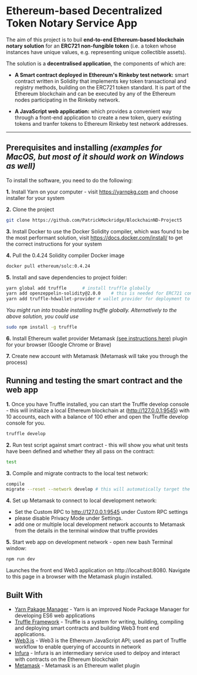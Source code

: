 # Ethereum-based Decentralized Token Notary Service App

The aim of this project is to buil __end-to-end Ethereum-based blockchain notary solution__ for an __ERC721 non-fungible token__ (i.e. a token whose instances have unique values, e.g. representing unique collectible assets).

The solution is a __decentralised application__, the components of which are:

- __A Smart contract deployed in Ethereum's Rinkeby test network:__ smart contract written in Solidity that implements key token transactional and registry methods, building on the ERC721 token standard. It is part of the Ethereum blockchain and can be executed by any of the Ethereum nodes participating in the Rinkeby network.

- __A JavaScript web application:__ which provides a convenient way through a front-end application to create a new token, query existing tokens and tranfer tokens to Ethereum Rinkeby test network addresses.

---
## __Prerequisites and installing__ _(examples for MacOS, but most of it should work on Windows as well)_

To install the software, you need to do the following:

**1.** Install Yarn on your computer - visit https://yarnpkg.com and choose installer for your system

**2.** Clone the project
```bash
git clone https://github.com/PatrickMockridge/BlockchainND-Project5
```
**3.** Install Docker to use the Docker Solidity compiler, which was found to be the most performant solution, visit https://docs.docker.com/install/ to get the correct instructions for your system

**4.** Pull the 0.4.24 Solidity compiler Docker image

```bash
docker pull ethereum/solc:0.4.24
```

**5.** Install and save dependencies to project folder:

```bash
yarn global add truffle      # install truffle globally
yarn add openzeppelin-solidity@2.0.0    # this is needed for ERC721 contracts
yarn add truffle-hdwallet-provider # wallet provider for deployment to Ethereum network
```
_You might run into trouble installing truffle globally. Alternatively to the above solution, you could use_

 ```bash
 sudo npm install -g truffle
 ```

__6.__ Install Ethereum wallet provider Metamask [(see instructions here)](https://metamask.io) plugin for your browser (Google Chrome or Brave)

__7.__ Create new account with Metamask (Metamask will take you through the process)

## Running and testing the smart contract and the web app

**1.** Once you have Truffle installed, you can start the Truffle develop console - this will initialize a local Ethereum blockchain at (http://127.0.0.1:9545) with 10 accounts, each with a balance of 100 ether and open the Truffle develop console for you.

```bash
truffle develop
```

**2.** Run test script against smart contract - this will show you what unit tests have been defined and whether they all pass on the contract:
```bash
test
```

**3.** Compile and migrate contracts to the local test network:
```bash
compile
migrate --reset --network develop # this will automatically target the development network as I already fixed its parameters in the config file truffle.js
```
__4.__ Set up Metamask to connect to local development network:
- Set the Custom RPC to http://127.0.0.1:9545 under Custom RPC settings
- please disable Privacy Mode under Settings.
- add one or multiple local development network accounts to Metamask from the details in the terminal window that truffle provides

**5.** Start web app on development network - open new bash Terminal window:
```bash
npm run dev
```
Launches the front end Web3 application on http://localhost:8080. Navigate to this page in a browser with the Metamask plugin installed.


## Built With

* [Yarn Pakage Manager](https://yarnpkg.com) - Yarn is an improved Node Package Manager for developing ES6 web applications
* [Truffle Framework](https://truffleframework.com) - Truffle is a system for writing, building, compiling and deploying smart contracts and building Web3 front end applications.
* [Web3.js](https://github.com/ethereum/web3.js/) - Web3 is the Ethereum JavaScript API; used as part of Truffle workflow to enable querying of accounts in network
* [Infura](https://infura.io) - Infura is an intermediary service used to delpoy and interact with contracts on the Ethereum blockchain
* [Metamask](https://metamask.io) - Metamask is an Ethereum wallet plugin

